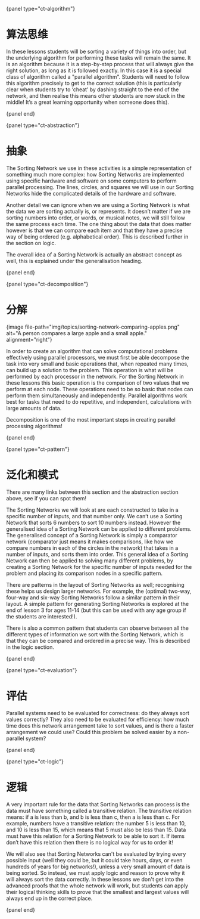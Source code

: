 {panel type="ct-algorithm"}

# 算法思维

In these lessons students will be sorting a variety of things into order, but the underlying algorithm for performing these tasks will remain the same. It is an algorithm because it is a step-by-step process that will always give the right solution, as long as it is followed exactly. In this case it is a special class of algorithm called a "parallel algorithm". Students will need to follow this algorithm precisely to get to the correct solution (this is particularly clear when students try to ‘cheat’ by dashing straight to the end of the network, and then realise this means other students are now stuck in the middle! It’s a great learning opportunity when someone does this).

{panel end}

{panel type="ct-abstraction"}

# 抽象

The Sorting Network we use in these activities is a simple representation of something much more complex: how Sorting Networks are implemented using specific hardware and software on some computers to perform parallel processing. The lines, circles, and squares we will use in our Sorting Networks hide the complicated details of the hardware and software.

Another detail we can ignore when we are using a Sorting Network is what the data we are sorting actually is, or represents. It doesn’t matter if we are sorting numbers into order, or words, or musical notes, we will still follow the same process each time. The one thing about the data that does matter however is that we can compare each item and that they have a precise way of being ordered (e.g. alphabetical order). This is described further in the section on logic.

The overall idea of a Sorting Network is actually an abstract concept as well, this is explained under the generalisation heading.

{panel end}

{panel type="ct-decomposition"}

# 分解

{image file-path="img/topics/sorting-network-comparing-apples.png" alt="A person compares a large apple and a small apple." alignment="right"}

In order to create an algorithm that can solve computational problems effectively using parallel processors, we must first be able decompose the task into very small and basic operations that, when repeated many times, can build up a solution to the problem. This operation is what will be performed by each processor in the network. For the Sorting Network in these lessons this basic operation is the comparison of two values that we perform at each node. These operations need to be so basic that nodes can perform them simultaneously and independently. Parallel algorithms work best for tasks that need to do repetitive, and independent, calculations with large amounts of data.

Decomposition is one of the most important steps in creating parallel processing algorithms!

{panel end}

{panel type="ct-pattern"}

# 泛化和模式

There are many links between this section and the abstraction section above, see if you can spot them!

The Sorting Networks we will look at are each constructed to take in a specific number of inputs, and that number only. We can’t use a Sorting Network that sorts 6 numbers to sort 10 numbers instead. However the generalised idea of a Sorting Network can be applied to different problems. The generalised concept of a Sorting Network is simply a comparator network (comparator just means it makes comparisons, like how we compare numbers in each of the circles in the network) that takes in a number of inputs, and sorts them into order. This general idea of a Sorting Network can then be applied to solving many different problems, by creating a Sorting Network for the specific number of inputs needed for the problem and placing its comparison nodes in a specific pattern.

There are patterns in the layout of Sorting Networks as well; recognising these helps us design larger networks. For example, the (optimal) two-way, four-way and six-way Sorting Networks follow a similar pattern in their layout. A simple pattern for generating Sorting Networks is explored at the end of lesson 3 for ages 11-14 (but this can be used with any age group if the students are interested!).

There is also a common pattern that students can observe between all the different types of information we sort with the Sorting Network, which is that they can be compared and ordered in a precise way. This is described in the logic section.

{panel end}

{panel type="ct-evaluation"}

# 评估

Parallel systems need to be evaluated for correctness: do they always sort values correctly? They also need to be evaluated for efficiency: how much time does this network arrangement take to sort values, and is there a faster arrangement we could use? Could this problem be solved easier by a non-parallel system?

{panel end}

{panel type="ct-logic"}

# 逻辑

A very important rule for the data that Sorting Networks can process is the data must have something called a transitive relation. The transitive relation means: if a is less than b, and b is less than c, then a is less than c. For example, numbers have a transitive relation: the number 5 is less than 10, and 10 is less than 15, which means that 5 must also be less than 15. Data must have this relation for a Sorting Network to be able to sort it. If items don’t have this relation then there is no logical way for us to order it!

We will also see that Sorting Networks can't be evaluated by trying every possible input (well they could be, but it could take hours, days, or even hundreds of years for big networks!), unless a very small amount of data is being sorted. So instead, we must apply logic and reason to prove why it will always sort the data correctly. In these lessons we don't get into the advanced proofs that the whole network will work, but students can apply their logical thinking skills to prove that the smallest and largest values will always end up in the correct place.

{panel end}